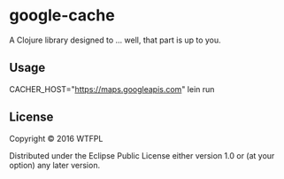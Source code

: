 # google-cache

A Clojure library designed to ... well, that part is up to you.

## Usage

CACHER_HOST="https://maps.googleapis.com" lein run

## License

Copyright © 2016 WTFPL

Distributed under the Eclipse Public License either version 1.0 or (at
your option) any later version.
